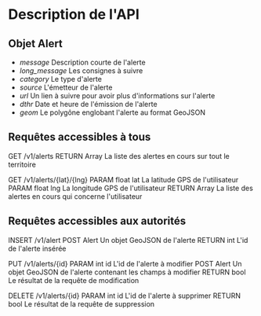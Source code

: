 Description de l'API
===

Objet Alert
---

* *message*         Description courte de l'alerte
* *long_message*    Les consignes à suivre
* *category*        Le type d'alerte
* *source*          L'émetteur de l'alerte
* *url*             Un lien à suivre pour avoir plus d'informations sur l'alerte
* *dthr*            Date et heure de l'émission de l'alerte
* *geom*            Le polygône englobant l'alerte au format GeoJSON

Requêtes accessibles à tous
---

GET /v1/alerts
  RETURN Array<Alert> La liste des alertes en cours sur tout le territoire

GET /v1/alerts/{lat}/{lng}
  PARAM float lat     La latitude GPS de l'utilisateur
  PARAM float lng     La longitude GPS de l'utilisateur
  RETURN Array<Alert> La liste des alertes en cours qui concerne l'utilisateur

Requêtes accessibles aux autorités
---

INSERT /v1/alert
  POST Alert          Un objet GeoJSON de l'alerte
  RETURN int          L'id de l'alerte insérée

PUT /v1/alerts/{id}
  PARAM int id        L'id de l'alerte à modifier
  POST Alert          Un objet GeoJSON de l'alerte contenant les champs à modifier
  RETURN bool         Le résultat de la requête de modification

DELETE /v1/alerts/{id}
  PARAM int id        L'id de l'alerte à supprimer
  RETURN bool         Le résultat de la requête de suppression
